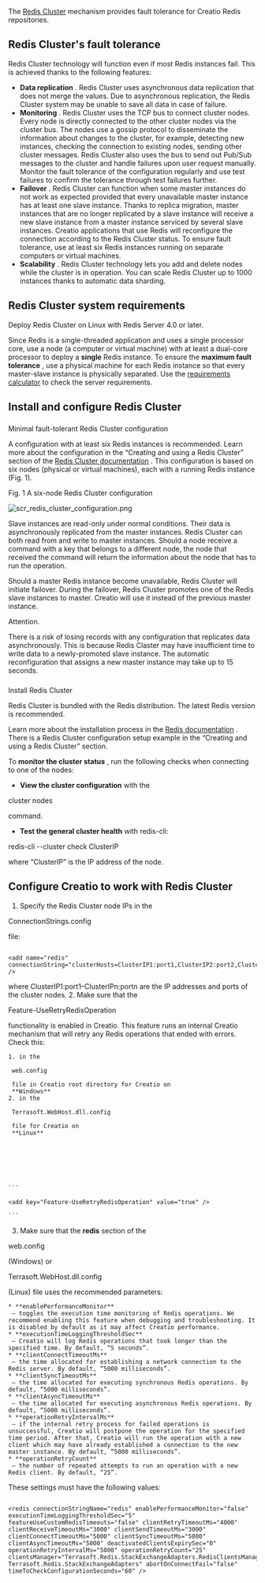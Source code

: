 


 The
 [Redis Cluster](https://redis.io/topics/cluster-spec) 
 mechanism provides fault tolerance for Creatio Redis repositories.
 



 Redis Cluster's fault tolerance
---------------------------------



 Redis Cluster technology will function even if most Redis instances fail. This is achieved thanks to the following features:
 


* **Data replication** 
 . Redis Cluster uses asynchronous data replication that does not merge the values. Due to asynchronous replication, the Redis Cluster system may be unable to save all data in case of failure.
* **Monitoring** 
 . Redis Cluster uses the TCP bus to connect cluster nodes. Every node is directly connected to the other cluster nodes via the cluster bus. The nodes use a gossip protocol to disseminate the information about changes to the cluster, for example, detecting new instances, checking the connection to existing nodes, sending other cluster messages. Redis Cluster also uses the bus to send out Pub/Sub messages to the cluster and handle failures upon user request manually. Monitor the fault tolerance of the configuration regularly and use test failures to confirm the tolerance through test failures further.
* **Failover** 
 . Redis Cluster can function when some master instances do not work as expected provided that every unavailable master instance has at least one slave instance. Thanks to replica migration, master instances that are no longer replicated by a slave instance will receive a new slave instance from a master instance serviced by several slave instances. Creatio applications that use Redis will reconfigure the connection according to the Redis Cluster status. To ensure fault tolerance, use at least six Redis instances running on separate computers or virtual machines.
* **Scalability** 
 . Redis Cluster technology lets you add and delete nodes while the cluster is in operation. You can scale Redis Cluster up to 1000 instances thanks to automatic data sharding.



 Redis Cluster system requirements
-----------------------------------



 Deploy Redis Cluster on Linux with Redis Server 4.0 or later.
 



 Since Redis is a single-threaded application and uses a single processor core, use a node (a computer or virtual machine) with at least a dual-core processor to deploy a
 **single** 
 Redis instance. To ensure the
 **maximum fault tolerance** 
 , use a physical machine for each Redis instance so that every master-slave instance is physically separated. Use the
 [requirements calculator](https://academy.creatio.com/docs/requirements/calculator ) 
 to check the server requirements.
 



 Install and configure Redis Cluster
-------------------------------------


### 
 Minimal fault-tolerant Redis Cluster configuration



 A configuration with at least six Redis instances is recommended. Learn more about the configuration in the “Creating and using a Redis Cluster” section of the
 [Redis Cluster documentation](https://redis.io/topics/cluster-tutorial) 
 . This configuration is based on six nodes (physical or virtual machines), each with a running Redis instance (Fig. 1).
 




 Fig. 1 A six-node Redis Cluster configuration
 

![scr_redis_cluster_configuration.png](/docs/sites/en/files/images/Setup_and_Administration/setup_redis_cluster/scr_redis_cluster_configuration.png)



 Slave instances are read-only under normal conditions. Their data is asynchronously replicated from the master instances. Redis Cluster can both read from and write to master instances. Should a node receive a command with a key that belongs to a different node, the node that received the command will return the information about the node that has to run the operation.
 



 Should a master Redis instance become unavailable, Redis Cluster will initiate failover. During the failover, Redis Cluster promotes one of the Redis slave instances to master. Creatio will use it instead of the previous master instance.
 





 Attention.
 
 There is a risk of losing records with any configuration that replicates data asynchronously. This is because Redis Claster may have insufficient time to write data to a newly-promoted slave instance. The automatic reconfiguration that assigns a new master instance may take up to 15 seconds.
 



### 
 Install Redis Cluster



 Redis Cluster is bundled with the Redis distribution. The latest Redis version is recommended.
 



 Learn more about the installation process in the
 [Redis documentation](https://redis.io/topics/cluster-tutorial) 
 . There is a Redis Cluster configuration setup example in the “Creating and using a Redis Cluster” section.
 



 To
 **monitor the cluster status** 
 , run the following checks when connecting to one of the nodes:
 


* **View the cluster configuration** 
 with the
 
 cluster nodes
 
 command.
* **Test the general cluster health** 
 with redis-cli:
 
 redis-cli --cluster check ClusterIP
 
 where “ClusterIP” is the IP address of the node.



 Configure Creatio to work with Redis Cluster
----------------------------------------------


1. Specify the Redis Cluster node IPs in the
 
 ConnectionStrings.config
 
 file:
 



```

<add name="redis" connectionString="clusterHosts=ClusterIP1:port1,ClusterIP2:port2,ClusterIP3:port3,ClusterIP4:port4,ClusterIP5:port5,...,ClusterIPn:portn" />
```





 where ClusterIP1:port1–ClusterIPn:portn are the IP addresses and ports of the cluster nodes.
2. Make sure that the
 
 Feature-UseRetryRedisOperation
 
 functionality is enabled in Creatio. This feature runs an internal Creatio mechanism that will retry any Redis operations that ended with errors. Check this:
 


	1. in the
	 
	 web.config
	 
	 file in Creatio root directory for Creatio on
	 **Windows**
	2. in the
	 
	 Terrasoft.WebHost.dll.config
	 
	 file for Creatio on
	 **Linux** 
	
	
	
	
	
	
	
	```
	
	<add key="Feature-UseRetryRedisOperation" value="true" /> 
	
	```
3. Make sure that the
 **redis** 
 section of the
 
 web.config
 
 (Windows) or
 
 Terrasoft.WebHost.dll.config
 
 (Linux) file uses the recommended parameters:
 


	* **enablePerformanceMonitor** 
	 – toggles the execution time monitoring of Redis operations. We recommend enabling this feature when debugging and troubleshooting. It is disabled by default as it may affect Creatio performance.
	* **executionTimeLoggingThresholdSec** 
	 – Creatio will log Redis operations that took longer than the specified time. By default, “5 seconds”.
	* **clientConnectTimeoutMs** 
	 – the time allocated for establishing a network connection to the Redis server. By default, “5000 milliseconds”.
	* **clientSyncTimeoutMs** 
	 – the time allocated for executing synchronous Redis operations. By default, “5000 milliseconds”.
	* **clientAsyncTimeoutMs** 
	 – the time allocated for executing asynchronous Redis operations. By default, “5000 milliseconds”.
	* **operationRetryIntervalMs** 
	 – if the internal retry process for failed operations is unsuccessful, Creatio will postpone the operation for the specified time period. After that, Creatio will run the operation with a new client which may have already established a connection to the new master instance. By default, “5000 milliseconds”.
	* **operationRetryCount** 
	 – the number of repeated attempts to run an operation with a new Redis client. By default, “25”.
 These settings must have the following values:
 






```

<redis connectionStringName="redis" enablePerformanceMonitor="false" executionTimeLoggingThresholdSec="5" featureUseCustomRedisTimeouts="false" clientRetryTimeoutMs="4000" clientReceiveTimeoutMs="3000" clientSendTimeoutMs="3000" clientConnectTimeoutMs="5000" clientSyncTimeoutMs="5000" clientAsyncTimeoutMs="5000" deactivatedClientsExpirySec="0" operationRetryIntervalMs="5000" operationRetryCount="25" clientsManager="Terrasoft.Redis.StackExchangeAdapters.RedisClientsManagerAdapter, Terrasoft.Redis.StackExchangeAdapters" abortOnConnectFail="false" timeToCheckConfigurationSeconds="60" /> 
```




